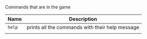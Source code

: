 Commands that are in the game

| Name | Description                                     |
|--|-------------------------------------------------|
| `help` | prints all the commands with their help message |
|  |                                                 |
